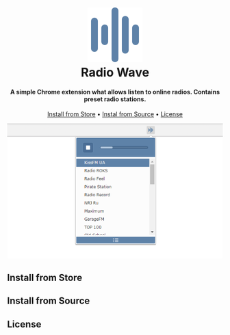 <h1 align="center">
  <br>
    <img src="https://raw.githubusercontent.com/tryasko/files/master/RadioWaveExtension/2.0.0/icon-256.png" alt="Radio Wave" width="128">
  <br>
    Radio Wave
  <br>
</h1>

<h4 align="center">
  A simple Chrome extension what allows listen to online radios. Contains preset radio stations.
</h4>

<p align="center">
  <a href="#install-from-store">Install from Store</a> •
  <a href="#install-from-source">Instal from Source</a> •
  <a href="#license">License</a>
</p>

<p align="center">
  <img src="https://raw.githubusercontent.com/tryasko/files/master/RadioWaveExtension/2.0.0/rw-popup.png" alt="Radio Wave Popup">
</p>

## Install from Store

## Install from Source

## License
